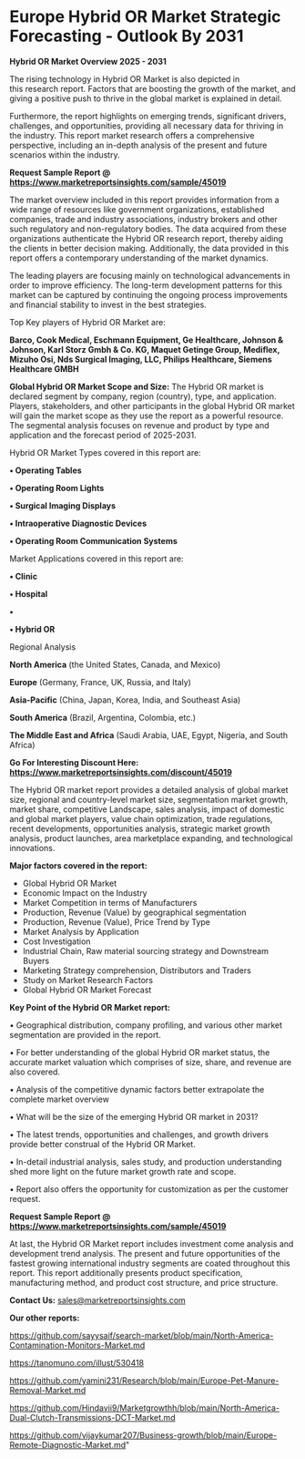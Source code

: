 # Europe Hybrid OR Market Strategic Forecasting - Outlook By 2031

<Strong> Hybrid OR Market Overview 2025 - 2031</strong>

The rising technology in Hybrid OR Market is also depicted in this research report. Factors that are boosting the growth of the market, and giving a positive push to thrive in the global market is explained in detail.

Furthermore, the report highlights on emerging trends, significant drivers, challenges, and opportunities, providing all necessary data for thriving in the industry. This report market research offers a comprehensive perspective, including an in-depth analysis of the present and future scenarios within the industry.

<strong>Request Sample Report @ <a href=https://www.marketreportsinsights.com/sample/45019>https://www.marketreportsinsights.com/sample/45019</a></strong>

The market overview included in this report provides information from a wide range of resources like government organizations, established companies, trade and industry associations, industry brokers and other such regulatory and non-regulatory bodies. The data acquired from these organizations authenticate the Hybrid OR research report, thereby aiding the clients in better decision making. Additionally, the data provided in this report offers a contemporary understanding of the market dynamics.

The leading players are focusing mainly on technological advancements in order to improve efficiency. The long-term development patterns for this market can be captured by continuing the ongoing process improvements and financial stability to invest in the best strategies.

Top Key players of Hybrid OR Market are:

<strong>Barco, Cook Medical, Eschmann Equipment, Ge Healthcare, Johnson & Johnson, Karl Storz Gmbh & Co. KG, Maquet Getinge Group, Mediflex, Mizuho Osi, Nds Surgical Imaging, LLC, Philips Healthcare, Siemens Healthcare GMBH</strong>

<strong><b>Global Hybrid OR Market Scope and Size:</b></strong>
The Hybrid OR market is declared segment by company, region (country), type, and application. Players, stakeholders, and other participants in the global Hybrid OR market will gain the market scope as they use the report as a powerful resource. The segmental analysis focuses on revenue and product by type and application and the forecast period of 2025-2031.

Hybrid OR Market Types covered in this report are:

<strong>•  Operating Tables

•  Operating Room Lights

•  Surgical Imaging Displays

•  Intraoperative Diagnostic Devices

•  Operating Room Communication Systems</strong>

Market Applications covered in this report are:

<strong>•  Clinic

•  Hospital

•  

•  Hybrid OR</strong> 

Regional Analysis

<strong>North America</strong> (the United States, Canada, and Mexico)

<strong>Europe</strong> (Germany, France, UK, Russia, and Italy)

<strong>Asia-Pacific</strong> (China, Japan, Korea, India, and Southeast Asia)

<strong>South America</strong> (Brazil, Argentina, Colombia, etc.)

<strong>The Middle East and Africa</strong> (Saudi Arabia, UAE, Egypt, Nigeria, and South Africa)

<strong>Go For Interesting Discount Here: <a href=https://www.marketreportsinsights.com/discount/45019>https://www.marketreportsinsights.com/discount/45019</a></strong>

The Hybrid OR market report provides a detailed analysis of global market size, regional and country-level market size, segmentation market growth, market share, competitive Landscape, sales analysis, impact of domestic and global market players, value chain optimization, trade regulations, recent developments, opportunities analysis, strategic market growth analysis, product launches, area marketplace expanding, and technological innovations.

<strong><b>Major factors covered in the report:</b></strong>
<ul>
  <li>Global Hybrid OR Market </li>
  <li>Economic Impact on the Industry</li>
  <li>Market Competition in terms of Manufacturers</li>
  <li>Production, Revenue (Value) by geographical segmentation</li>
  <li>Production, Revenue (Value), Price Trend by Type</li>
  <li>Market Analysis by Application</li>
  <li>Cost Investigation</li>
  <li>Industrial Chain, Raw material sourcing strategy and Downstream Buyers</li>
  <li>Marketing Strategy comprehension, Distributors and Traders</li>
  <li>Study on Market Research Factors</li>
  <li>Global Hybrid OR Market Forecast</li>
</ul>

<strong><b>Key Point of the Hybrid OR Market report:</b></strong>

• Geographical distribution, company profiling, and various other market segmentation are provided in the report.

• For better understanding of the global Hybrid OR market status, the accurate market valuation which comprises of size, share, and revenue are also covered.

• Analysis of the competitive dynamic factors better extrapolate the complete market overview

• What will be the size of the emerging Hybrid OR market in 2031?

• The latest trends, opportunities and challenges, and growth drivers provide better construal of the Hybrid OR Market.

• In-detail industrial analysis, sales study, and production understanding shed more light on the future market growth rate and scope.

• Report also offers the opportunity for customization as per the customer request.

<strong>Request Sample Report @ <a href=https://www.marketreportsinsights.com/sample/45019>https://www.marketreportsinsights.com/sample/45019</a></strong>

At last, the Hybrid OR Market report includes investment come analysis and development trend analysis. The present and future opportunities of the fastest growing international industry segments are coated throughout this report. This report additionally presents product specification, manufacturing method, and product cost structure, and price structure.

<strong>Contact Us:</strong>
sales@marketreportsinsights.com

<strong>Our other reports:</strong>

<a href=https://github.com/sayysaif/search-market/blob/main/North-America-Contamination-Monitors-Market.md>https://github.com/sayysaif/search-market/blob/main/North-America-Contamination-Monitors-Market.md</a>

<a href=https://tanomuno.com/illust/530418>https://tanomuno.com/illust/530418</a>

<a href=https://github.com/yamini231/Research/blob/main/Europe-Pet-Manure-Removal-Market.md>https://github.com/yamini231/Research/blob/main/Europe-Pet-Manure-Removal-Market.md</a>

<a href=https://github.com/Hindavii9/Marketgrowthh/blob/main/North-America-Dual-Clutch-Transmissions-DCT-Market.md>https://github.com/Hindavii9/Marketgrowthh/blob/main/North-America-Dual-Clutch-Transmissions-DCT-Market.md</a>

<a href=https://github.com/vijaykumar207/Business-growth/blob/main/Europe-Remote-Diagnostic-Market.md>https://github.com/vijaykumar207/Business-growth/blob/main/Europe-Remote-Diagnostic-Market.md</a>"
